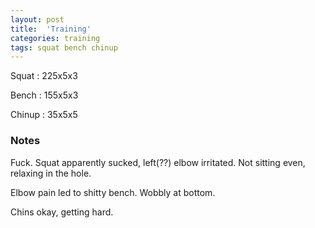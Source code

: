 ```yaml
---
layout: post
title:  'Training'
categories: training
tags: squat bench chinup
---
```


Squat       :   225x5x3

Bench       :   155x5x3

Chinup      :   35x5x5

### Notes

Fuck. Squat apparently sucked, left(??) elbow irritated. Not sitting even, relaxing in
the hole.

Elbow pain led to shitty bench. Wobbly at bottom.

Chins okay, getting hard.
